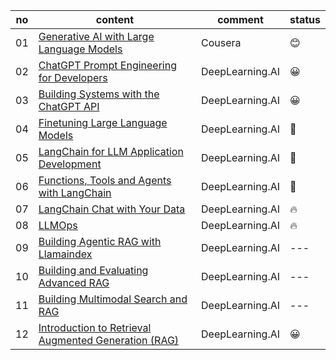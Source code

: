 |no|content|comment|status|
|---|---|---|---|
|01|[Generative AI with Large Language Models](https://www.coursera.org/learn/generative-ai-with-llms)|Cousera|😊|
|02|[ChatGPT Prompt Engineering for Developers](https://www.coursera.org/projects/chatgpt-prompt-engineering-for-developers-project)|DeepLearning.AI|😀|
|03|[Building Systems with the ChatGPT API](https://learn.deeplearning.ai/courses/chatgpt-building-system/lesson/1/introduction)|DeepLearning.AI|😀|
|04|[Finetuning Large Language Models](https://www.coursera.org/projects/finetuning-large-language-models-project)|DeepLearning.AI|🙂|
|05|[LangChain for LLM Application Development](https://learn.deeplearning.ai/courses/langchain/lesson/1/introduction)|DeepLearning.AI|🙂|
|06|[Functions, Tools and Agents with LangChain](https://learn.deeplearning.ai/courses/functions-tools-agents-langchain/lesson/1/introduction)|DeepLearning.AI|🙂|
|07|[LangChain Chat with Your Data](https://learn.deeplearning.ai/courses/langchain-chat-with-your-data/lesson/1/introduction)|DeepLearning.AI|🔥|
|08|[LLMOps](https://learn.deeplearning.ai/courses/llmops/lesson/1/introduction)|DeepLearning.AI|🔥|
|09|[Building Agentic RAG with Llamaindex](https://learn.deeplearning.ai/courses/building-agentic-rag-with-llamaindex/lesson/1/introduction)|DeepLearning.AI|---|
|10|[Building and Evaluating Advanced RAG](https://learn.deeplearning.ai/courses/building-evaluating-advanced-rag/lesson/1/introduction)|DeepLearning.AI|---|
|11|[Building Multimodal Search and RAG](https://learn.deeplearning.ai/courses/building-multimodal-search-and-rag/lesson/1/introduction)|DeepLearning.AI|---|
|12|[Introduction to Retrieval Augmented Generation (RAG)](https://www.coursera.org/projects/introduction-to-rag)|DeepLearning.AI|😀|
